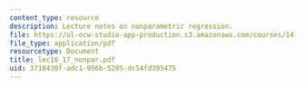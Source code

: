 ```yaml
---
content_type: resource
description: Lecture notes on nonparametric regression.
file: https://ol-ocw-studio-app-production.s3.amazonaws.com/courses/14-385-nonlinear-econometric-analysis-fall-2007/3710430fadc1956b5285dc54fd395475_lec16_17_nonpar.pdf
file_type: application/pdf
resourcetype: Document
title: lec16_17_nonpar.pdf
uid: 3710430f-adc1-956b-5285-dc54fd395475
---
```

